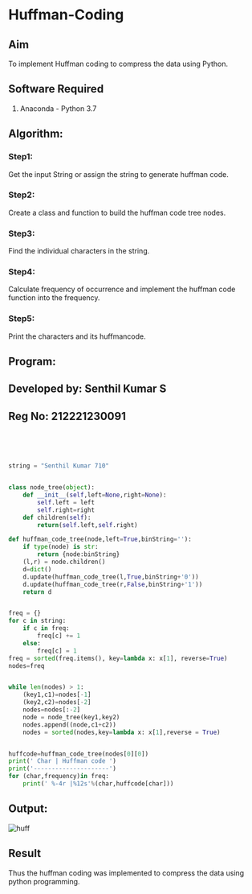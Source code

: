 # Huffman-Coding

## Aim

To implement Huffman coding to compress the data using Python.

## Software Required

1. Anaconda - Python 3.7

## Algorithm:

### Step1:

Get the input String or assign the string to generate huffman code.
<br>

### Step2:

Create a class and function to build the huffman code tree nodes.
<br>

### Step3:

Find the individual characters in the string.
<br>

### Step4:

Calculate frequency of occurrence and implement the huffman code function into the frequency.
<br>

### Step5:

Print the characters and its huffmancode.
<br>

## Program:


## Developed by: Senthil Kumar S
## Reg No: 212221230091


<br>
<br>

```python

string = "Senthil Kumar 710"
```

```python

class node_tree(object):
    def __init__(self,left=None,right=None):
        self.left = left
        self.right=right
    def children(self):
        return(self.left,self.right)

def huffman_code_tree(node,left=True,binString=''):
    if type(node) is str:
        return {node:binString}
    (l,r) = node.children()
    d=dict()
    d.update(huffman_code_tree(l,True,binString+'0'))
    d.update(huffman_code_tree(r,False,binString+'1'))
    return d
```

```python

freq = {}
for c in string:
    if c in freq:
        freq[c] += 1
    else:
        freq[c] = 1
freq = sorted(freq.items(), key=lambda x: x[1], reverse=True)
nodes=freq
```

```python

while len(nodes) > 1:
    (key1,c1)=nodes[-1]
    (key2,c2)=nodes[-2]
    nodes=nodes[:-2]
    node = node_tree(key1,key2)
    nodes.append((node,c1+c2))
    nodes = sorted(nodes,key=lambda x: x[1],reverse = True)
```

```python

huffcode=huffman_code_tree(nodes[0][0])
print(' Char | Huffman code ')
print('---------------------')
for (char,frequency)in freq:
    print(' %-4r |%12s'%(char,huffcode[char]))
```

## Output:

![huff](https://github.com/Senthil-Kumar-710/demo/assets/93860256/111f3f50-25cf-4351-a4f7-3b036e1d27c6)


## Result

Thus the huffman coding was implemented to compress the data using python programming.
